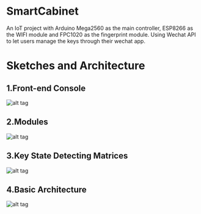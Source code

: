 # SmartCabinet
An IoT project with Arduino Mega2560 as the main controller, ESP8266 as the WIFI module and FPC1020 as the fingerprint module. Using Wechat API to let users manage the keys through their wechat app.
# Sketches and Architecture
## 1.Front-end Console

![alt tag](http://iot.sg-z.com/assets/device/front.jpg)

## 2.Modules

![alt tag](http://iot.sg-z.com/assets/device/back.jpg)

## 3.Key State Detecting Matrices

![alt tag](http://iot.sg-z.com/assets/device/matrix.jpg)

## 4.Basic Architecture

![alt tag](http://iot.sg-z.com/assets/device/architecture.jpg)
